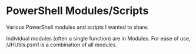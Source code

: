 # PowerShell Modules/Scripts
Various PowerShell modules and scripts I wanted to share.

Individual modules (often a single function) are in Modules.
For ease of use, /JHUtils.psm1 is a combination of all modules.

